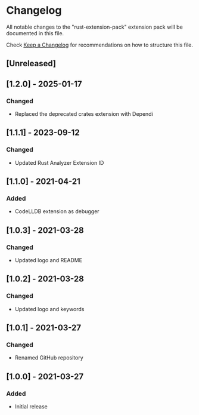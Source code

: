 # Changelog

All notable changes to the "rust-extension-pack" extension pack will be documented in this file.

Check [Keep a Changelog](http://keepachangelog.com/) for recommendations on how to structure this file.

## [Unreleased]

## [1.2.0] - 2025-01-17

### Changed

- Replaced the deprecated crates extension with Dependi

## [1.1.1] - 2023-09-12

### Changed

- Updated Rust Analyzer Extension ID

## [1.1.0] - 2021-04-21

### Added

- CodeLLDB extension as debugger

## [1.0.3] - 2021-03-28

### Changed

- Updated logo and README

## [1.0.2] - 2021-03-28

### Changed

- Updated logo and keywords

## [1.0.1] - 2021-03-27

### Changed

- Renamed GitHub repository

## [1.0.0] - 2021-03-27

### Added

- Initial release
